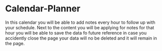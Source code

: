 # Calendar-Planner
In this calendar you will be able to add notes every hour to follow up with your schedule.
Next to the content you will be applying for notes for that hour you will be able to save the data fo future reference in case you accidently close the page your data will no be deleted and it will remain in the page.
